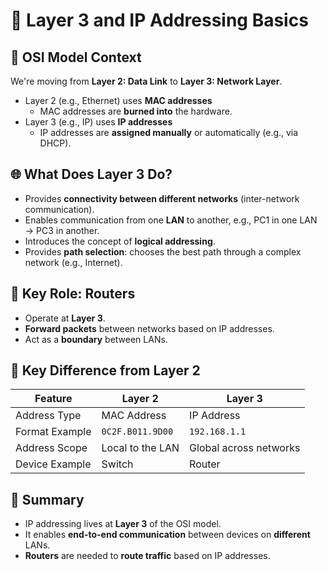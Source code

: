 # 🧠 Layer 3 and IP Addressing Basics

## 📍 OSI Model Context

We're moving from **Layer 2: Data Link** to **Layer 3: Network Layer**.

- Layer 2 (e.g., Ethernet) uses **MAC addresses**
  - MAC addresses are **burned into** the hardware.
- Layer 3 (e.g., IP) uses **IP addresses**
  - IP addresses are **assigned manually** or automatically (e.g., via DHCP).
  
## 🌐 What Does Layer 3 Do?

- Provides **connectivity between different networks** (inter-network communication).
- Enables communication from one **LAN** to another, e.g., PC1 in one LAN → PC3 in another.
- Introduces the concept of **logical addressing**.
- Provides **path selection**: chooses the best path through a complex network (e.g., Internet).
  
## 🚦 Key Role: Routers

- Operate at **Layer 3**.
- **Forward packets** between networks based on IP addresses.
- Act as a **boundary** between LANs.

## 🧩 Key Difference from Layer 2

| Feature           | Layer 2                     | Layer 3                 |
|-------------------|-----------------------------|--------------------------|
| Address Type      | MAC Address                 | IP Address               |
| Format Example    | `0C2F.B011.9D00`             | `192.168.1.1`            |
| Address Scope     | Local to the LAN            | Global across networks   |
| Device Example    | Switch                      | Router                   |

## 🧠 Summary

- IP addressing lives at **Layer 3** of the OSI model.
- It enables **end-to-end communication** between devices on **different** LANs.
- **Routers** are needed to **route traffic** based on IP addresses.
